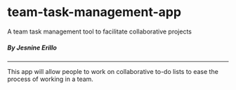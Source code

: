 # team-task-management-app
A team task management tool to facilitate collaborative projects
##### By Jesnine Erillo
---

This app will allow people to work on collaborative to-do lists to ease the process of working in a team.
